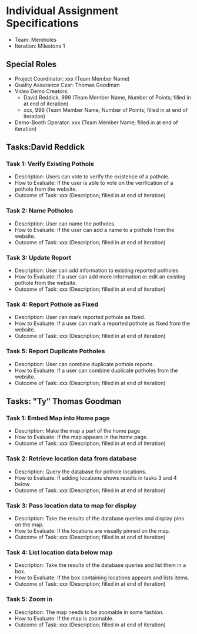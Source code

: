 # Individual Assignment Specifications

- Team: Memholes
- Iteration: Milestone 1

## Special Roles

- Project Coordinator: xxx (Team Member Name)
- Quality Assurance Czar: Thomas Goodman
- Video Demo Creators:
  - David Reddick, 999 (Team Member Name, Number of Points; filled in at end of iteration)
  - xxx, 999 (Team Member Name, Number of Points; filled in at end of iteration)
- Demo-Booth Operator: xxx (Team Member Name; filled in at end of iteration)

## Tasks:David Reddick

### Task 1: Verify Existing Pothole

- Description: Users can vote to verify the existence of a pothole.
- How to Evaluate: If the user is able to vote on the verification of a pothole from the website.
- Outcome of Task: xxx (Description; filled in at end of iteration)

### Task 2: Name Potholes

- Description: User can name the potholes.
- How to Evaluate: If the user can add a name to a pothole from the website.
- Outcome of Task: xxx (Description; filled in at end of iteration)

### Task 3: Update Report

- Description: User can add information to existing reported potholes.
- How to Evaluate: If a user can add more information or edit an existing pothole from the website.
- Outcome of Task: xxx (Description; filled in at end of iteration)

### Task 4: Report Pothole as Fixed

- Description: User can mark reported pothole as fixed.
- How to Evaluate: If a user can mark a reported pothole as fixed from the website.
- Outcome of Task: xxx (Description; filled in at end of iteration)

### Task 5: Report Duplicate Potholes

- Description: User can combine duplicate pothole reports.
- How to Evaluate: If a user can combine duplicate potholes from the website.
- Outcome of Task: xxx (Description; filled in at end of iteration)

## Tasks: "Ty" Thomas Goodman

### Task 1: Embed Map into Home page

- Description: Make the map a part of the home page
- How to Evaluate: If the map appears in the home page.
- Outcome of Task: xxx (Description; filled in at end of iteration)

### Task 2: Retrieve location data from database

- Description: Query the database for pothole locations.
- How to Evaluate: If adding locations shows results in tasks 3 and 4 below.
- Outcome of Task: xxx (Description; filled in at end of iteration)

### Task 3: Pass location data to map for display

- Description: Take the results of the database queries and display pins on the map.
- How to Evaluate: If the locations are visually pinned on the map.
- Outcome of Task: xxx (Description; filled in at end of iteration)

### Task 4: List location data below map

- Description: Take the results of the database queries and list them in a box.
- How to Evaluate: If the box containing locations appears and lists items.
- Outcome of Task: xxx (Description; filled in at end of iteration)

### Task 5: Zoom in

- Description: The map needs to be zoomable in some fashion.
- How to Evaluate: If the map is zoomable.
- Outcome of Task: xxx (Description; filled in at end of iteration)